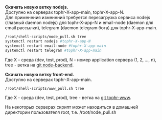 **Скачать новую ветку nodejs.**  
Доступно на серверах tophr-X-app-main, tophr-X-app-N.  
Для применения изменений требуется перезагрузка сервиса nodejs (главный daemon nodejs) для tophr-X-app-N и email-node (daemon для email рассылки), telegram (daemon telegram бота) для tophr-X-app-main.  
```sh
/root/shell-scripts/node_pull.sh tree
systemctl restart nodejs #tophr-X-app-N
systemctl restart email-node #tophr-X-app-main
systemctl restart telegram #tophr-X-app-main

```

Где X - среда (dev, test, prod), N - номер application сервера (1, 2, ..., n), tree - ветка на [git node-backend](https://gitlab.com/cloudmaker/tophr/node-backend).


**Скачать новую ветку front-end.**  
Доступно на серверах tophr-X-app-main.  

```sh
/root/shell-scripts/www_pull.sh tree
```

Где X - среда (dev, test, prod), tree - ветка на [git tophr-www](https://gitlab.com/cloudmaker/tophr/tophr-www).

На некоторых серверах скрипт может находиться в домашней директории пользователя root, т.е. /root/node_pull.sh